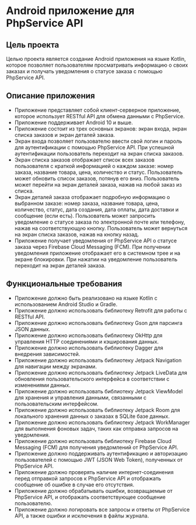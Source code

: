 # Android приложение для PhpService API

## Цель проекта
Целью проекта является создание Android приложения на языке Kotlin, которое позволяет пользователям просматривать информацию о своих заказах и получать уведомления о статусе заказа с помощью PhpService API.

## Описание приложения
- Приложение представляет собой клиент-серверное приложение, которое использует RESTful API для обмена данными с PhpService.
- Приложение поддерживает Android 10 и выше.
- Приложение состоит из трех основных экранов: экран входа, экран списка заказов и экран деталей заказа.
- Экран входа позволяет пользователю ввести свой логин и пароль для аутентификации с помощью PhpService API. При успешной аутентификации пользователь переходит на экран списка заказов.
- Экран списка заказов отображает список всех заказов пользователя с краткой информацией о каждом заказе: номер заказа, название товара, цена, количество и статус. Пользователь может обновить список заказов, потянув его вниз. Пользователь может перейти на экран деталей заказа, нажав на любой заказ из списка.
- Экран деталей заказа отображает подробную информацию о выбранном заказе: номер заказа, название товара, цена, количество, статус, дата создания, дата оплаты, дата доставки и сообщение (если есть). Пользователь может запросить уведомление о статусе заказа по электронной почте или телефону, нажав на соответствующую кнопку. Пользователь может вернуться на экран списка заказов, нажав на кнопку назад.
- Приложение получает уведомления от PhpService API о статусе заказа через Firebase Cloud Messaging (FCM). При получении уведомления приложение отображает его в системном трее и на экране блокировки. При нажатии на уведомление пользователь переходит на экран деталей заказа.

## Функциональные требования
- Приложение должно быть реализовано на языке Kotlin с использованием Android Studio и Gradle.
- Приложение должно использовать библиотеку Retrofit для работы с RESTful API.
- Приложение должно использовать библиотеку Gson для парсинга JSON данных.
- Приложение должно использовать библиотеку OkHttp для управления HTTP соединениями и кэширования данных.
- Приложение должно использовать библиотеку Dagger для внедрения зависимостей.
- Приложение должно использовать библиотеку Jetpack Navigation для навигации между экранами.
- Приложение должно использовать библиотеку Jetpack LiveData для обновления пользовательского интерфейса в соответствии с изменениями данных.
- Приложение должно использовать библиотеку Jetpack ViewModel для хранения и управления данными, связанными с пользовательским интерфейсом.
- Приложение должно использовать библиотеку Jetpack Room для локального хранения данных о заказах в SQLite базе данных.
- Приложение должно использовать библиотеку Jetpack WorkManager для выполнения фоновых задач, таких как отправка запросов на уведомления.
- Приложение должно использовать библиотеку Firebase Cloud Messaging (FCM) для получения уведомлений от PhpService API.
- Приложение должно поддерживать аутентификацию и авторизацию пользователей с помощью JWT (JSON Web Token), полученных от PhpService API.
- Приложение должно проверять наличие интернет-соединения перед отправкой запросов к PhpService API и отображать сообщение об ошибке в случае его отсутствия.
- Приложение должно обрабатывать ошибки, возвращаемые от PhpService API, и отображать соответствующее сообщение пользователю.
- Приложение должно логировать все запросы и ответы от PhpService API, а также ошибки и исключения в файлы журнала.


